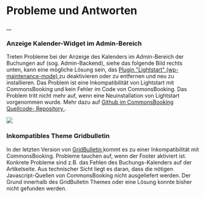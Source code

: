 #  Probleme und Antworten

__

###  Anzeige Kalender-Widget im Admin-Bereich

Treten Probleme bei der Anzeige des Kalenders im Admin-Bereich der Buchungen
auf (sog. Admin-Backend), siehe das folgende Bild rechts unten, kann eine
mögliche Lösung sein, das [ Plugin "Lightstart" (wp-maintenance-mode)
](https://wordpress.org/plugins/wp-maintenance-mode) zu deaktivieren oder zu
entfernen und neu zu installieren. Das Problem ist eine Inkompatibilität von
Lightstart mit CommonsBooking und kein Fehler im Code von CommonsBooking. Das
Problem tritt nicht mehr auf, wenn eine Neuinstallation von Lightstart
vorgenommen wurde. Mehr dazu auf [ Github im CommonsBooking Quellcode-
Repository ](https://github.com/wielebenwir/commonsbooking/issues/1646) .

![](/img/9d454a14d7f335ae0909fa5249ce0078.png)

###  Inkompatibles Theme Gridbulletin

In der letzten Version von [ GridBulletin
](https://wordpress.org/themes/gridbulletin) kommt es zu einer
Inkompatibilität mit CommonsBooking. Probleme tauchen auf, wenn der Footer
aktiviert ist. Konkrete Probleme sind z.B. das Fehlen des Buchungs-Kalenders
auf der Artikelseite. Aus technischer Sicht liegt es daran, dass die nötigen
Javascript-Quellen von CommonsBooking nicht ausgeliefert werden. Der Grund
innerhalb des GridBulletin Themes oder eine Lösung konnte bisher nicht
gefunden werden.

